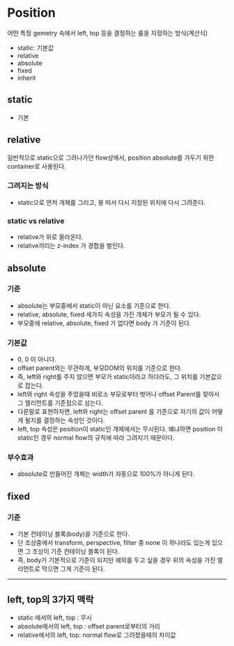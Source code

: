 # Position

어떤 특정 gemetry 속에서 left, top 등을 결정하는 룰을 지정하는 방식(계산식)

- static: 기본값
- relative
- absolute
- fixed
- inherit



## static

- 기본



## relative

일반적으로 static으로 그려나가던 flow상에서, position absolute를 가두기 위한 container로 사용된다. 

### 그려지는 방식

- static으로 먼저 개체를 그리고, 붕 떠서 다시 지정된 위치에 다시 그려준다.

### static vs relative

- relative가 위로 올라온다. 
- relative끼리는 z-index 가 경합을 벌인다. 



## absolute



### 기준

- absolute는 부모중에서 static이 아닌 요소를 기준으로 한다. 
- relative, absolute, fixed 세가지 속성을 가진 개체가 부모가 될 수 있다. 
- 부모중에 relative, absolute, fixed 가 없다면 body 가 기준이 된다. 



### 기본값

- 0, 0 이 아니다.
- offset parent와는 무관하게, 부모DOM의 위치를 기준으로 한다. 
- 즉, left와 right를 주지 않으면 부모가 static이라고 하더라도, 그 위치를 기본값으로 잡는다.
- left와 right 속성을 주었을때 비로소 부모로부터 벗어나 offset Parent를 찾아서 그 엘리먼트를 기준점으로 삼는다. 
- 다른말로 표현하자면, left와 right는 offset parent 를 기준으로 자기의 값이 어떻게 될지를 결정하는 속성인 것이다.
- left, top 속성은 position이 static인 개체에서는 무시된다. 왜냐하면 position 이 static인 경우 normal flow의 규칙에 따라 그려지기 때문이다. 



### 부수효과

- absolute로 만들어진 개체는 width가 자동으로 100%가 아니게 된다. 



## fixed

### 기준
- 기본 컨테이닝 블록(body)을 기준으로 한다.
- 단 조상중에서 transform, perspective, filter 중 none 이 하나라도 있는게 있으면 그 조상이 기준 컨테이닝 블록이 된다.
- 즉, body가 기본적으로 기준이 되지만 예외를 두고 싶을 경우 위의 속성을 가진 엘리먼트로 막으면 그게 기준이 된다. 




----



## left, top의 3가지 맥락

- static 에서의 left, top : 무시
- absolute에서의 left, top : offset parent로부터의 거리
- relative에서의 left, top: normal flow로 그려졌을때의 차이값
